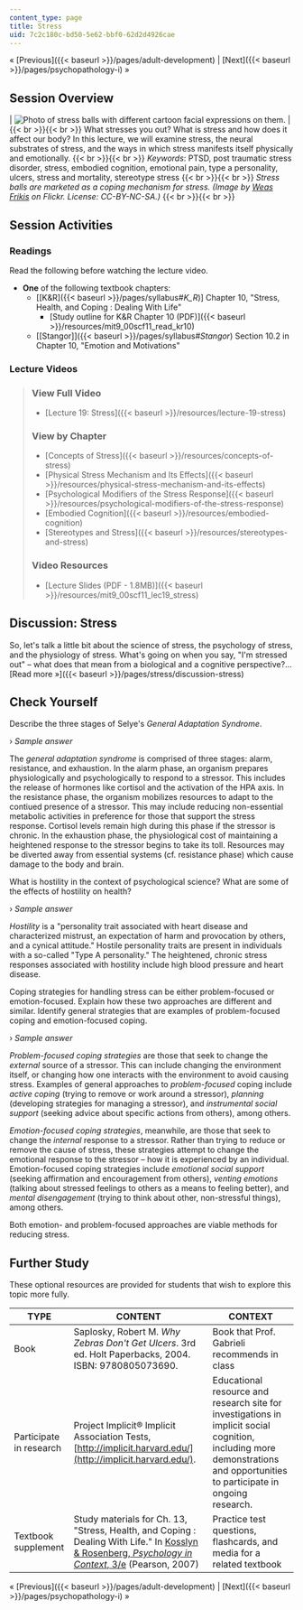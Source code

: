 ```yaml
---
content_type: page
title: Stress
uid: 7c2c180c-bd50-5e62-bbf0-62d2d4926cae
---
```


« [Previous]({{< baseurl >}}/pages/adult-development) | [Next]({{< baseurl >}}/pages/psychopathology-i) »

Session Overview
----------------

| ![Photo of stress balls with different cartoon facial expressions on them.](/courses/brain-and-cognitive-sciences/9-00sc-introduction-to-psychology-fall-2011/stress/lec19_chp.jpg) |  {{< br >}}{{< br >}} What stresses you out? What is stress and how does it affect our body? In this lecture, we will examine stress, the neural substrates of stress, and the ways in which stress manifests itself physically and emotionally. {{< br >}}{{< br >}} _Keywords_: PTSD, post traumatic stress disorder, stress, embodied cognition, emotional pain, type a personality, ulcers, stress and mortality, stereotype stress {{< br >}}{{< br >}} _Stress balls are marketed as a coping mechanism for stress. (Image by [Weas Frikis](http://www.flickr.com/photos/weasfrikis/) on Flickr. License: CC-BY-NC-SA.)_ {{< br >}}{{< br >}}  

Session Activities
------------------

### Readings

Read the following before watching the lecture video.

*   **One** of the following textbook chapters:
    *   \[[K&R]({{< baseurl >}}/pages/syllabus#_K_R_)\] Chapter 10, "Stress, Health, and Coping : Dealing With Life"
        *   [Study outline for K&R Chapter 10 (PDF)]({{< baseurl >}}/resources/mit9_00scf11_read_kr10)
    *   [\[Stangor\]]({{< baseurl >}}/pages/syllabus#_Stangor_) Section 10.2 in Chapter 10, "Emotion and Motivations"

### Lecture Videos

> ### View Full Video
> 
> *   [Lecture 19: Stress]({{< baseurl >}}/resources/lecture-19-stress)
> 
> ### View by Chapter
> 
> *   [Concepts of Stress]({{< baseurl >}}/resources/concepts-of-stress)
> *   [Physical Stress Mechanism and Its Effects]({{< baseurl >}}/resources/physical-stress-mechanism-and-its-effects)
> *   [Psychological Modifiers of the Stress Response]({{< baseurl >}}/resources/psychological-modifiers-of-the-stress-response)
> *   [Embodied Cognition]({{< baseurl >}}/resources/embodied-cognition)
> *   [Stereotypes and Stress]({{< baseurl >}}/resources/stereotypes-and-stress)
> 
> ### Video Resources
> 
> *   [Lecture Slides (PDF - 1.8MB)]({{< baseurl >}}/resources/mit9_00scf11_lec19_stress)

Discussion: Stress
------------------

So, let's talk a little bit about the science of stress, the psychology of stress, and the physiology of stress. What's going on when you say, "I'm stressed out" – what does that mean from a biological and a cognitive perspective?… [Read more »]({{< baseurl >}}/pages/stress/discussion-stress)

Check Yourself
--------------

Describe the three stages of Selye's _General Adaptation Syndrome_.

› _Sample answer_

The _general adaptation syndrome_ is comprised of three stages: alarm, resistance, and exhaustion. In the alarm phase, an organism prepares physiologically and psychologically to respond to a stressor. This includes the release of hormones like cortisol and the activation of the HPA axis. In the resistance phase, the organism mobilizes resources to adapt to the contiued presence of a stressor. This may include reducing non-essential metabolic activities in preference for those that support the stress response. Cortisol levels remain high during this phase if the stressor is chronic. In the exhaustion phase, the physiological cost of maintaining a heightened response to the stressor begins to take its toll. Resources may be diverted away from essential systems (cf. resistance phase) which cause damage to the body and brain.

What is hostility in the context of psychological science? What are some of the effects of hostility on health?

› _Sample answer_

_Hostility_ is a "personality trait associated with heart disease and characterized mistrust, an expectation of harm and provocation by others, and a cynical attitude." Hostile personality traits are present in individuals with a so-called "Type A personality." The heightened, chronic stress responses associated with hostility include high blood pressure and heart disease.

Coping strategies for handling stress can be either problem-focused or emotion-focused. Explain how these two approaches are different and similar. Identify general strategies that are examples of problem-focused coping and emotion-focused coping.

› _Sample answer_

_Problem-focused coping strategies_ are those that seek to change the _external_ source of a stressor. This can include changing the environment itself, or changing how one interacts with the environment to avoid causing stress. Examples of general approaches to _problem-focused_ coping include _active coping_ (trying to remove or work around a stressor), _planning_ (developing strategies for managing a stressor), and _instrumental social support_ (seeking advice about specific actions from others), among others.

_Emotion-focused coping strategies_, meanwhile, are those that seek to change the _internal_ response to a stressor. Rather than trying to reduce or remove the cause of stress, these strategies attempt to change the emotional response to the stressor – how it is experienced by an individual. Emotion-focused coping strategies include _emotional social support_ (seeking affirmation and encouragement from others), _venting emotions_ (talking about stressed feelings to others as a means to feeling better), and _mental disengagement_ (trying to think about other, non-stressful things), among others.

Both emotion- and problem-focused approaches are viable methods for reducing stress.

Further Study
-------------

These optional resources are provided for students that wish to explore this topic more fully.

| TYPE | CONTENT | CONTEXT |
| --- | --- | --- |
| Book | Saplosky, Robert M. _Why Zebras Don't Get Ulcers_. 3rd ed. Holt Paperbacks, 2004. ISBN: 9780805073690. | Book that Prof. Gabrieli recommends in class |
| Participate in research | Project Implicit® Implicit Association Tests, [http://implicit.harvard.edu/](http://implicit.harvard.edu/). | Educational resource and research site for investigations in implicit social cognition, including more demonstrations and opportunities to participate in ongoing research. |
| Textbook supplement | Study materials for Ch. 13, "Stress, Health, and Coping : Dealing With Life." In [Kosslyn & Rosenberg, _Psychology in Context_, 3/e](http://www.pearsonhighered.com/educator/product/Fundamentals-of-Psychology-in-Context/9780205507573.page) (Pearson, 2007) | Practice test questions, flashcards, and media for a related textbook 

« [Previous]({{< baseurl >}}/pages/adult-development) | [Next]({{< baseurl >}}/pages/psychopathology-i) »